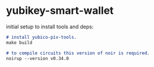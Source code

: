 # yubikey-smart-wallet
initial setup to install tools and deps:
```markdown
# install yubico-piv-tools.
make build

# to compile circuits this version of noir is required.
noirup --version v0.34.0
```
